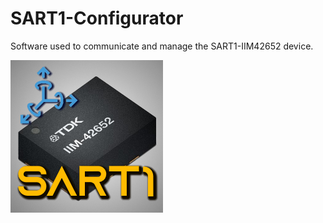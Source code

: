 # SART1-Configurator
Software used to communicate and manage the SART1-IIM42652 device.

![SART1Symbol](doc/images/SART1-Configurator_Icon.png)
